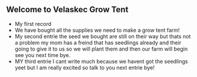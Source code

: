 ## Welcome to Velaskec Grow Tent

* My first record
* We have bought all the supplies we need to make a grow tent farm!
* My second entrie the seed we bought are still on their way but thats not a problem my mom has a freind that has seedlings already and their going to give it to us so we will plant them and then our farm will begin see you next time bye.
* MY third entrie I cant write much because we havent got the seedlings yeet but I am really excited so talk to you next entrie bye!